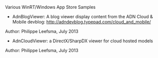 Various WinRT/Windows App Store Samples

- AdnBlogViewer: A blog viewer display content from the ADN Cloud & Mobile devblog: http://adndevblog.typepad.com/cloud_and_mobile/

Author: Philippe Leefsma, July 2013


- AdnCloudViewer: a DirectX/SharpDX viewer for cloud hosted models

Author: Philippe Leefsma, July 2013